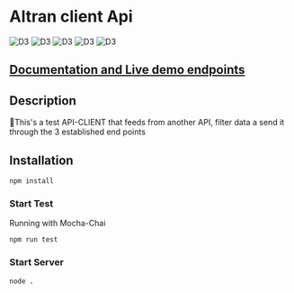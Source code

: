 # Altran client Api

![D3](https://img.shields.io/badge/10.15.3-node-green)
![D3](https://img.shields.io/badge/4.17.1-express-red)
![D3](https://img.shields.io/badge/6.2.0-mocha-Yellow)
![D3](https://img.shields.io/badge/2.6.0-nodeFetch-orange)
![D3](https://img.shields.io/badge/8.5.1-jsonwebtoken-violet)

## [Documentation and Live demo endpoints](api-client-doc/README.md)

## Description

🚀This's a test API-CLIENT that feeds from another API, filter data a send it through the 3 established end points

## Installation

```
npm install
```
### Start Test
Running with Mocha-Chai
```
npm run test
```

### Start Server


```
node .
```

